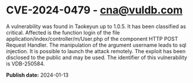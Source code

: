 # CVE-2024-0479 - cna@vuldb.com

A vulnerability was found in Taokeyun up to 1.0.5. It has been classified as critical. Affected is the function login of the file application/index/controller/m/User.php of the component HTTP POST Request Handler. The manipulation of the argument username leads to sql injection. It is possible to launch the attack remotely. The exploit has been disclosed to the public and may be used. The identifier of this vulnerability is VDB-250584.

**Publish date:** 2024-01-13
